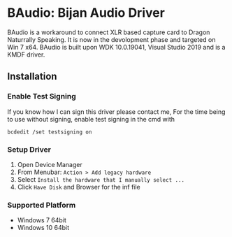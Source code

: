 # BAudio: Bijan Audio Driver
BAudio is a workaround to connect XLR based capture card to Dragon Naturrally Speaking. It is now in the devolopment phase and targeted on Win 7 x64.
BAudio is built upon WDK 10.0.19041, Visual Studio 2019 and is a KMDF driver.

## Installation
### Enable Test Signing
If you know how I can sign this driver please contact me, For the time being to use without signing, enable test signing in the cmd with
```
bcdedit /set testsigning on
```

### Setup Driver
1. Open Device Manager
2. From Menubar: `Action > Add legacy hardware`
3. Select `Install the hardware that I manually select ...`
4. Click `Have Disk` and Browser for the inf file

### Supported Platform
- Windows 7 64bit
- Windows 10 64bit
